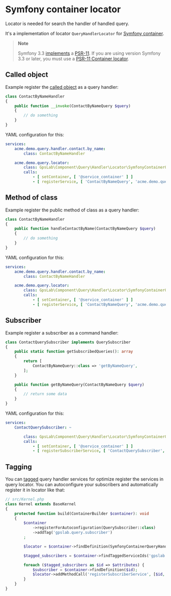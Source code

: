 Symfony container locator
=========================

Locator is needed for search the handler of handled query.

It's a implementation of locator `QueryHandlerLocator` for
[Symfony container](https://github.com/symfony/dependency-injection).

> **Note**
>
> Symfony 3.3 [implements](http://symfony.com/blog/new-in-symfony-3-3-psr-11-containers) a [PSR-11](https://github.com/php-fig/fig-standards/blob/master/accepted/PSR-11-container.md).
> If you are using version Symfony 3.3 or later, you must use a [PSR-11 Container locator](psr-11_container.md).

## Called object

Example register the [called object](http://php.net/manual/en/language.oop5.magic.php#object.invoke) as a query handler:

```php
class ContactByNameHandler
{
    public function __invoke(ContactByNameQuery $query)
    {
        // do something
    }
}
```

YAML configuration for this:

```yml
services:
    acme.demo.query.handler.contact.by_name:
        class: ContactByNameHandler

    acme.demo.query.locator:
        class: GpsLab\Component\Query\Handler\Locator\SymfonyContainerQueryHandlerLocator
        calls:
            - [ setContainer, [ '@service_container' ] ]
            - [ registerService, [ 'ContactByNameQuery', 'acme.demo.query.handler.contact.by_name' ] ]
```

## Method of class

Example register the public method of class as a query handler:

```php
class ContactByNameHandler
{
    public function handleContactByName(ContactByNameQuery $query)
    {
        // do something
    }
}
```

YAML configuration for this:

```yml
services:
    acme.demo.query.handler.contact.by_name:
        class: ContactByNameHandler

    acme.demo.query.locator:
        class: GpsLab\Component\Query\Handler\Locator\SymfonyContainerQueryHandlerLocator
        calls:
            - [ setContainer, [ '@service_container' ] ]
            - [ registerService, [ 'ContactByNameQuery', 'acme.demo.query.handler.contact.by_name', 'handleContactByName' ] ]
```

## Subscriber

Example register a subscriber as a command handler:

```php
class ContactQuerySubscriber implements QuerySubscriber
{
    public static function getSubscribedQueries(): array
    {
        return [
            ContactByNameQuery::class => 'getByNameQuery',
        ];
    }

    public function getByNameQuery(ContactByNameQuery $query)
    {
        // return some data
    }
}
```

YAML configuration for this:

```yml
services:
    ContactQuerySubscriber: ~

        class: GpsLab\Component\Query\Handler\Locator\SymfonyContainerQueryHandlerLocator
        calls:
            - [ setContainer, [ '@service_container' ] ]
            - [ registerSubscriberService, [ 'ContactQuerySubscriber', 'ContactQuerySubscriber' ] ]
```

## Tagging

You can [tagged](https://symfony.com/doc/current/service_container/tags.html) query handler services for optimize
register the services in query locator. You can autoconfigure your subscribers and automatically register it in
locator like that:

```php
// src/Kernel.php
class Kernel extends BaseKernel
{
    protected function build(ContainerBuilder $container): void
    {
        $container
            ->registerForAutoconfiguration(QuerySubscriber::class)
            ->addTag('gpslab.query.subscriber')
        ;

        $locator = $container->findDefinition(SymfonyContainerQueryHandlerLocator::class);

        $tagged_subscribers = $container->findTaggedServiceIds('gpslab.query.subscriber');

        foreach ($tagged_subscribers as $id => $attributes) {
            $subscriber = $container->findDefinition($id);
            $locator->addMethodCall('registerSubscriberService', [$id, $subscriber->getClass()]);
        }
    }
}
```
